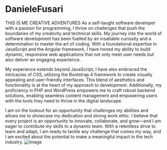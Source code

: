 # DanieleFusari


THIS IS ME
CREATIVE ADVENTURES
As a self-taught software developer with a passion for programming, I thrive on challenges that push the boundaries of my creativity and technical skills. My journey into the world of software development has been fuelled by an insatiable curiosity and a determination to master the art of coding. With a foundational expertise in JavaScript and the Angular framework, I have honed my ability to build dynamic, responsive web applications that not only meet user needs but also deliver an engaging experience.

My experience extends beyond JavaScript; I have also embraced the intricacies of CSS, utilizing the Bootstrap 4 framework to create visually appealing and user-friendly interfaces. This blend of aesthetics and functionality is at the heart of my approach to development. Additionally, my proficiency in PHP and WordPress empowers me to craft robust backend solutions, enabling seamless content management and empowering users with the tools they need to thrive in the digital landscape.

I am on the lookout for an opportunity that challenges my abilities and allows me to showcase my dedication and strong work ethic. I believe that every project is an opportunity to innovate, collaborate, and grow—and I am eager to contribute my skills to a dynamic team. With a relentless drive to learn and adapt, I am ready to tackle any challenge that comes my way, and I am excited about the potential to make a meaningful impact in the tech industry.
![image](https://github.com/user-attachments/assets/7df30b17-775c-4f5f-bf9a-a999d8deba66)
